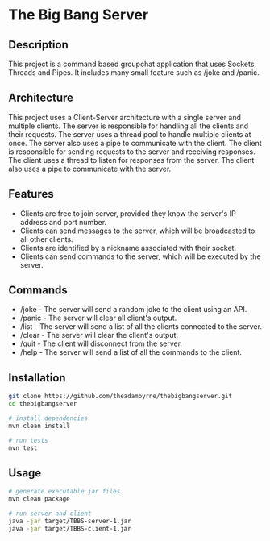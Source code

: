 # The Big Bang Server

## Description
This project is a command based groupchat application that uses Sockets, Threads and Pipes. It includes many small feature such as /joke and /panic. 

## Architecture
This project uses a Client-Server architecture with a single server and multiple clients. The server is responsible for handling all the clients and their requests. The server uses a thread pool to handle multiple clients at once. The server also uses a pipe to communicate with the client. The client is responsible for sending requests to the server and receiving responses. The client uses a thread to listen for responses from the server. The client also uses a pipe to communicate with the server.

## Features
- Clients are free to join server, provided they know the server's IP address and port number.
- Clients can send messages to the server, which will be broadcasted to all other clients.
- Clients are identified by a nickname associated with their socket.
- Clients can send commands to the server, which will be executed by the server.

## Commands
- /joke - The server will send a random joke to the client using an API.
- /panic - The server will clear all client's output.
- /list - The server will send a list of all the clients connected to the server.
- /clear - The server will clear the client's output.
- /quit - The client will disconnect from the server.
- /help - The server will send a list of all the commands to the client.

## Installation
```bash
git clone https://github.com/theadambyrne/thebigbangserver.git
cd thebigbangserver

# install dependencies
mvn clean install

# run tests
mvn test
```

## Usage
```bash
# generate executable jar files
mvn clean package

# run server and client
java -jar target/TBBS-server-1.jar
java -jar target/TBBS-client-1.jar
```